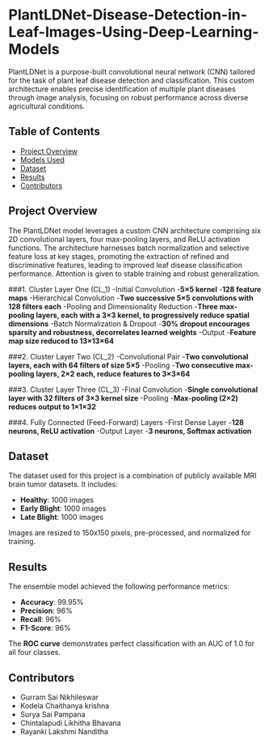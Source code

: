 # PlantLDNet-Disease-Detection-in-Leaf-Images-Using-Deep-Learning-Models

PlantLDNet is a purpose-built convolutional neural network (CNN) tailored for the task of plant leaf disease detection and classification. This custom architecture enables precise identification of multiple plant diseases through image analysis, focusing on robust performance across diverse agricultural conditions.

## Table of Contents
- [Project Overview](#project-overview)
- [Models Used](#models-used)
- [Dataset](#dataset)
- [Results](#results)
- [Contributors](#contributors)

## Project Overview
The PlantLDNet model leverages a custom CNN architecture comprising six 2D convolutional layers, four max-pooling layers, and ReLU activation functions. The architecture harnesses batch normalization and selective feature loss at key stages, promoting the extraction of refined and discriminative features, leading to improved leaf disease classification performance. Attention is given to stable training and robust generalization.

###1. Cluster Layer One (CL_1)
-Initial Convolution
-**5×5 kernel**
-**128 feature maps**
-Hierarchical Convolution
-**Two successive 5×5 convolutions with 128 filters each**
-Pooling and Dimensionality Reduction
-**Three max-pooling layers, each with a 3×3 kernel, to progressively reduce spatial dimensions**
-Batch Normalization & Dropout
-**30% dropout encourages sparsity and robustness, decorrelates learned weights**
-Output
-**Feature map size reduced to 13×13×64**

###2. Cluster Layer Two (CL_2)
-Convolutional Pair
-**Two convolutional layers, each with 64 filters of size 5×5**
-Pooling
-**Two consecutive max-pooling layers, 2×2 each, reduce features to 3×3×64**

###3. Cluster Layer Three (CL_3)
-Final Convolution
-**Single convolutional layer with 32 filters of 3×3 kernel size**
-Pooling
-**Max-pooling (2×2) reduces output to 1×1×32**

###4. Fully Connected (Feed-Forward) Layers
-First Dense Layer
-**128 neurons, ReLU activation**
-Output Layer
-**3 neurons, Softmax activation**


## Dataset

The dataset used for this project is a combination of publicly available MRI brain tumor datasets. It includes:
- **Healthy**: 1000 images
- **Early Blight**: 1000 images
- **Late Blight**: 1000 images

Images are resized to 150x150 pixels, pre-processed, and normalized for training.

## Results

The ensemble model achieved the following performance metrics:
- **Accuracy**: 99.95%
- **Precision**: 96%
- **Recall**: 96%
- **F1-Score**: 96%

The **ROC curve** demonstrates perfect classification with an AUC of 1.0 for all four classes.

## Contributors

- Gurram Sai Nikhileswar
- Kodela Chaithanya krishna
- Surya Sai Pampana
- Chintalapudi Likhitha Bhavana
- Rayanki Lakshmi Nanditha
